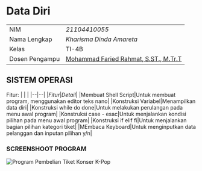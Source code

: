 # Data Diri

|  |  |
|--|--|
|NIM|*21104410055*|
|Nama Lengkap|*Kharisma Dinda Amareta*|
|Kelas|TI-4B|
|Dosen Pengampu|[Mohammad Faried Rahmat, S.ST., M.Tr.T](https://github.com/mrhmt80)

## SISTEM OPERASI
Fitur:
|  |  |
|--|--|
|*Fitur*|*Detail*|
|Membuat Shell Script|Untuk membuat program, menggunakan editor teks nano|
|Konstruksi Variabel|Menampilkan data diri|
|Konstruksi while do done|Untuk melakukan perulangan pada menu awal program|
|Konstruksi case - esac|Untuk menjalankan kondisi pilihan pada menu awal program|
|Konstruksi if elif fi|Untuk menjalankan bagian pilihan kategori tiket|
|MEmbaca Keyboard|Untuk menginputkan data pelanggan dan inputan pilihan y/n|

### SCREENSHOOT PROGRAM
![Program Pembelian Tiket Konser K-Pop]()
